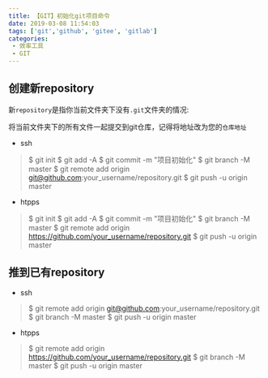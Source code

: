 ```yaml
---
title: 【GIT】初始化git项目命令
date: 2019-03-08 11:54:03
tags: ['git','github', 'gitee', 'gitlab']
categories:
 - 效率工具 
 - GIT
---
```



## 创建新repository

新`repository`是指你当前文件夹下没有`.git`文件夹的情况:

将当前文件夹下的所有文件一起提交到git仓库，记得将地址改为您的`仓库地址`

- ssh

>$ git init
$ git add -A 
$ git commit -m "项目初始化"
$ git branch -M master
$ git remote add origin git@github.com:your_username/repository.git
$ git push -u origin master

- htpps

>$ git init
$ git add -A 
$ git commit -m "项目初始化"
$ git branch -M master
$ git remote add origin https://github.com/your_username/repository.git
$ git push -u origin master


## 推到已有repository

- ssh
  
>$ git remote add origin git@github.com:your_username/repository.git
$ git branch -M master
$ git push -u origin master

- htpps

>$ git remote add origin https://github.com/your_username/repository.git
$ git branch -M master
$ git push -u origin master
